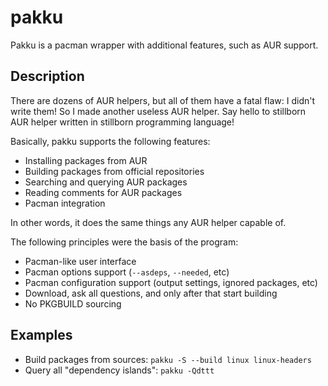 # pakku

Pakku is a pacman wrapper with additional features, such as AUR support.

## Description

There are dozens of AUR helpers, but all of them have a fatal flaw:
I didn't write them! So I made another useless AUR helper.
Say hello to stillborn AUR helper written in stillborn programming language!

Basically, pakku supports the following features:

- Installing packages from AUR
- Building packages from official repositories
- Searching and querying AUR packages
- Reading comments for AUR packages
- Pacman integration

In other words, it does the same things any AUR helper capable of.

The following principles were the basis of the program:

- Pacman-like user interface
- Pacman options support (`--asdeps`, `--needed`, etc)
- Pacman configuration support (output settings, ignored packages, etc)
- Download, ask all questions, and only after that start building
- No PKGBUILD sourcing

## Examples

- Build packages from sources: `pakku -S --build linux linux-headers`
- Query all "dependency islands": `pakku -Qdttt`
